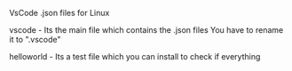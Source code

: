 VsCode .json files for Linux 

vscode - Its the main file which contains the .json files 
You have to rename it to ".vscode" 

helloworld - Its a test file which you can install to check if everything 
